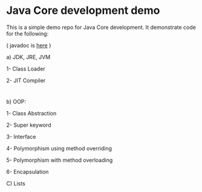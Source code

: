 # **Java Core development demo**


This is a simple demo repo for Java Core development. It demonstrate code for the following:

(  javadoc is [here](https://doc/index.html) )

a) JDK, JRE, JVM

1- Class Loader

2- JIT Compiler
#

b) OOP:

1- Class Abstraction

2- Super keyword

3- Interface

4- Polymorphism using method overriding

5- Polymorphism with method overloading

6- Encapsulation

C) Lists



